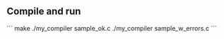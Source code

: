 Compile and run
-----------------------------

´´´
make
./my_compiler sample_ok.c
./my_compiler sample_w_errors.c
´´´ 
